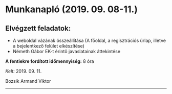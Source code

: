 # Munkanapló (2019. 09. 08-11.)

## Elvégzett feladatok:

* A weboldal vázának összeállítása (A főoldal, a regisztrációs űrlap, illetve a bejelentkező felület elkészítése) 
* Németh Gábor EK-t érintő javaslatainak áttekintése

**A fentiekre fordított időmennyiség:** 8 óra

*Kelt:* 2019. 09. 11.  

Bozsik Armand Viktor

---